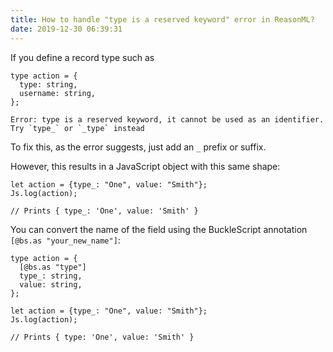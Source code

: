 ```yaml
---
title: How to handle "type is a reserved keyword" error in ReasonML?
date: 2019-12-30 06:39:31
---
```


If you define a record type such as

```re
type action = {
  type: string,
  username: string,
};
```

```
Error: type is a reserved keyword, it cannot be used as an identifier. Try `type_` or `_type` instead
```

To fix this, as the error suggests, just add an `_` prefix or suffix.

However, this results in a JavaScript object with this same shape:

```re
let action = {type_: "One", value: "Smith"};
Js.log(action);

// Prints { type_: 'One', value: 'Smith' }
```

You can convert the name of the field using the BuckleScript annotation `[@bs.as "your_new_name"]`:

```re
type action = {
  [@bs.as "type"]
  type_: string,
  value: string,
};

let action = {type_: "One", value: "Smith"};
Js.log(action);

// Prints { type: 'One', value: 'Smith' }
```
